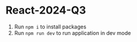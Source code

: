 # React-2024-Q3

1. Run `npm i` to install packages
1. Run `npm run dev` to run application in dev mode